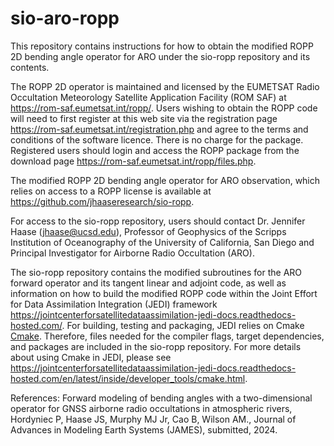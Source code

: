 # sio-aro-ropp
This repository contains instructions for how to obtain the modified ROPP 2D bending angle operator for ARO under the sio-ropp repository and its contents.

The ROPP 2D operator is maintained and licensed by the EUMETSAT Radio Occultation Meteorology Satellite Application Facility (ROM SAF) at https://rom-saf.eumetsat.int/ropp/. Users wishing to obtain the ROPP code will need to first register at this web site via the registration page https://rom-saf.eumetsat.int/registration.php and agree to the terms and conditions of the software licence. There is no charge for the package. Registered users should login and access the ROPP package from the download page https://rom-saf.eumetsat.int/ropp/files.php.


The modified ROPP 2D bending angle operator for ARO observation, which relies on access to a ROPP license is available at https://github.com/jhaaseresearch/sio-ropp. 

For access to the sio-ropp repository, users should contact Dr. Jennifer Haase (jhaase@ucsd.edu), Professor of Geophysics of the Scripps Institution of Oceanography of the University of California, San Diego and Principal Investigator for Airborne Radio Occultation (ARO).

The sio-ropp repository contains the modified subroutines for the ARO forward operator and its tangent linear and adjoint code, as well as information on how to build the modified ROPP code within the Joint Effort for Data Assimilation Integration (JEDI) framework https://jointcenterforsatellitedataassimilation-jedi-docs.readthedocs-hosted.com/. For building, testing and packaging, JEDI relies on Cmake [Cmake](https://cmake.org/). Therefore, files needed for the compiler flags, target dependencies, and packages are included in the sio-ropp repository. For more details about using Cmake in JEDI, please see https://jointcenterforsatellitedataassimilation-jedi-docs.readthedocs-hosted.com/en/latest/inside/developer_tools/cmake.html.

References:
Forward modeling of bending angles with a two-dimensional operator for GNSS airborne radio occultations in atmospheric rivers, Hordyniec P, Haase JS, Murphy MJ Jr, Cao B, Wilson AM., Journal of Advances in Modeling Earth Systems (JAMES), submitted, 2024.
